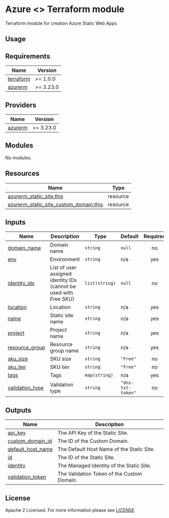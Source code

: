 # Azure <> Terraform module
Terraform module for creation Azure Static Web Apps

## Usage

<!-- BEGIN_TF_DOCS -->
## Requirements

| Name | Version |
|------|---------|
| <a name="requirement_terraform"></a> [terraform](#requirement\_terraform) | >= 1.0.0 |
| <a name="requirement_azurerm"></a> [azurerm](#requirement\_azurerm) | >= 3.23.0 |

## Providers

| Name | Version |
|------|---------|
| <a name="provider_azurerm"></a> [azurerm](#provider\_azurerm) | >= 3.23.0 |

## Modules

No modules.

## Resources

| Name | Type |
|------|------|
| [azurerm_static_site.this](https://registry.terraform.io/providers/hashicorp/azurerm/latest/docs/resources/static_site) | resource |
| [azurerm_static_site_custom_domain.this](https://registry.terraform.io/providers/hashicorp/azurerm/latest/docs/resources/static_site_custom_domain) | resource |

## Inputs

| Name | Description | Type | Default | Required |
|------|-------------|------|---------|:--------:|
| <a name="input_domain_name"></a> [domain\_name](#input\_domain\_name) | Domain name | `string` | `null` | no |
| <a name="input_env"></a> [env](#input\_env) | Environment | `string` | n/a | yes |
| <a name="input_identity_ids"></a> [identity\_ids](#input\_identity\_ids) | List of user assigned identity IDs (cannot be used with Free SKU) | `list(string)` | `null` | no |
| <a name="input_location"></a> [location](#input\_location) | Location | `string` | n/a | yes |
| <a name="input_name"></a> [name](#input\_name) | Static site name | `string` | n/a | yes |
| <a name="input_project"></a> [project](#input\_project) | Project name | `string` | n/a | yes |
| <a name="input_resource_group"></a> [resource\_group](#input\_resource\_group) | Resource group name | `string` | n/a | yes |
| <a name="input_sku_size"></a> [sku\_size](#input\_sku\_size) | SKU size | `string` | `"Free"` | no |
| <a name="input_sku_tier"></a> [sku\_tier](#input\_sku\_tier) | SKU tier | `string` | `"Free"` | no |
| <a name="input_tags"></a> [tags](#input\_tags) | Tags | `map(string)` | n/a | yes |
| <a name="input_validation_type"></a> [validation\_type](#input\_validation\_type) | Validation type | `string` | `"dns-txt-token"` | no |

## Outputs

| Name | Description |
|------|-------------|
| <a name="output_api_key"></a> [api\_key](#output\_api\_key) | The API Key of the Static Site. |
| <a name="output_custom_domain_id"></a> [custom\_domain\_id](#output\_custom\_domain\_id) | The ID of the Custom Domain. |
| <a name="output_default_host_name"></a> [default\_host\_name](#output\_default\_host\_name) | The Default Host Name of the Static Site. |
| <a name="output_id"></a> [id](#output\_id) | The ID of the Static Site. |
| <a name="output_identity"></a> [identity](#output\_identity) | The Managed Identity of the Static Site. |
| <a name="output_validation_token"></a> [validation\_token](#output\_validation\_token) | The Validation Token of the Custom Domain. |
<!-- END_TF_DOCS -->

## License

Apache 2 Licensed. For more information please see [LICENSE](https://github.com/data-platform-hq/terraform-azurerm-static-site/blob/main/LICENSE)
